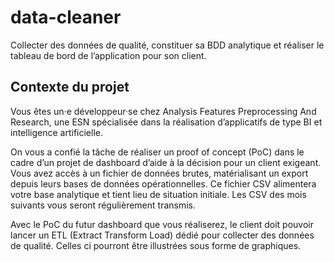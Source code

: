 # data-cleaner
Collecter des données de qualité, constituer sa BDD analytique et réaliser le tableau de bord de l’application pour son client.
## Contexte du projet
Vous êtes un·e développeur·se chez Analysis Features Preprocessing And Research, une ESN spécialisée dans la réalisation d’applicatifs de type BI et intelligence artificielle.

On vous a confié la tâche de réaliser un proof of concept (PoC) dans le cadre d’un projet de dashboard d’aide à la décision pour un client exigeant. Vous avez accès à un fichier de données brutes, matérialisant un export depuis leurs bases de données opérationnelles.
Ce fichier CSV alimentera votre base analytique et tient lieu de situation initiale. Les CSV des mois suivants vous seront régulièrement transmis.

Avec le PoC du futur dashboard que vous réaliserez, le client doit pouvoir lancer un ETL (Extract Transform Load) dédié pour collecter des données de qualité. Celles ci pourront être illustrées sous forme de graphiques. 

